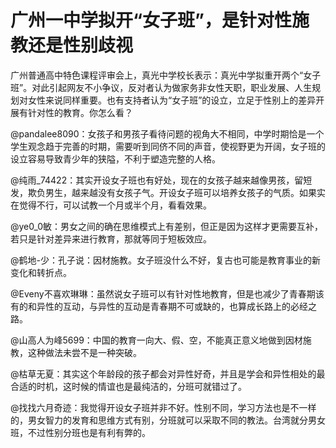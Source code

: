 # 广州一中学拟开“女子班”，是针对性施教还是性别歧视

广州普通高中特色课程评审会上，真光中学校长表示：真光中学拟重开两个“女子班”。对此引起网友不小争议，反对者认为做家务非女性天职，职业发展、人生规划对女性来说同样重要。也有支持者认为“女子班”的设立，立足于性别上的差异开展有针对性的教育。你怎么看？ 

@pandalee8090：女孩子和男孩子看待问题的视角大不相同，中学时期恰是一个学生观念趋于完善的时期，需要听到同侪不同的声音，使视野更为开阔，女子班的设立容易导致青少年的狭隘，不利于塑造完整的人格。 

@纯雨_74422：其实开设女子班也有好处，现在的女孩子越来越像男孩，留短发，欺负男生，越来越没有女孩子气。开设女子班可以培养女孩子的气质。如果实在觉得不行，可以试教一个月或半个月，看看效果。 

@ye0_0敏：男女之间的确在思维模式上有差别，但正是因为这样才更需要互补，若只是针对差异来进行教育，那就等同于短板效应。 

@鹤地-少：孔子说：因材施教。女子班没什么不好，复古也可能是教育事业的新变化和转折点。 

@Eveny不喜欢琳琳：虽然说女子班可以有针对性地教育，但是也减少了青春期该有的和异性的互动，与异性的互动是青春期不可或缺的，也算成长路上的必经之路。 

@山高人为峰5699：中国的教育一向大、假、空，不能真正意义地做到因材施教，这种做法未尝不是一种突破。 

@枯草无夏：其实这个年龄段的孩子都会对异性好奇，并且是学会和异性相处的最合适的时机，这时候的情谊也是最纯洁的，分班可就错过了。 

@找找六月奇迹：我觉得开设女子班并非不好。性别不同，学习方法也是不一样的，男女智力的发育和思维方式有别，分班就可以采取不同的教法。台湾就分男女班，不过性别分班也是有利有弊的。